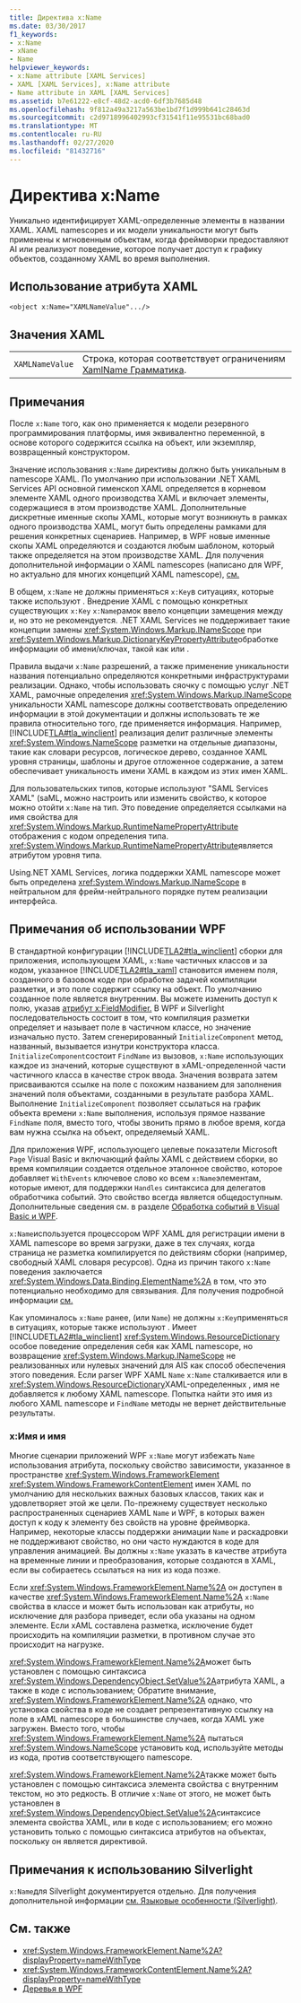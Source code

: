 ```yaml
---
title: Директива x:Name
ms.date: 03/30/2017
f1_keywords:
- x:Name
- xName
- Name
helpviewer_keywords:
- x:Name attribute [XAML Services]
- XAML [XAML Services], x:Name attribute
- Name attribute in XAML [XAML Services]
ms.assetid: b7e61222-e8cf-48d2-acd0-6df3b7685d48
ms.openlocfilehash: 9f812a49a3217a563be1bd7f1d999b641c28463d
ms.sourcegitcommit: c2d9718996402993cf31541f11e95531bc68bad0
ms.translationtype: MT
ms.contentlocale: ru-RU
ms.lasthandoff: 02/27/2020
ms.locfileid: "81432716"
---
```

# <a name="xname-directive"></a>Директива x:Name

Уникально идентифицирует XAML-определенные элементы в названии XAML. XAML namescopes и их модели уникальности могут быть применены к мгновенным объектам, когда фреймворки предоставляют AI или реализуют поведение, которое получает доступ к графику объектов, созданному XAML во время выполнения.

## <a name="xaml-attribute-usage"></a>Использование атрибута XAML

```xaml
<object x:Name="XAMLNameValue".../>
```

## <a name="xaml-values"></a>Значения XAML

|||
|-|-|
|`XAMLNameValue`|Строка, которая соответствует ограничениям [XamlName Грамматика](xamlname-grammar.md).|

## <a name="remarks"></a>Примечания

После `x:Name` того, как оно применяется к модели резервного программирования платформы, имя эквивалентно переменной, в основе которого содержится ссылка на объект, или экземпляр, возвращенный конструктором.

Значение использования `x:Name` директивы должно быть уникальным в namescope XAML. По умолчанию при использовании .NET XAML Services API основной гименскоп XAML определяется в корневом элементе XAML одного производства XAML и включает элементы, содержащиеся в этом производстве XAML. Дополнительные дискретные именные скопы XAML, которые могут возникнуть в рамках одного производства XAML, могут быть определены рамками для решения конкретных сценариев. Например, в WPF новые именные скопы XAML определяются и создаются любым шаблоном, который также определяется на этом производстве XAML. Для получения дополнительной информации о XAML namescopes (написано для WPF, но актуально для многих концепций XAML namescope), [см.](../../framework/wpf/advanced/wpf-xaml-namescopes.md)

В общем, `x:Name` не должны применяться `x:Key`в ситуациях, которые также используют . Внедрение XAML с помощью конкретных существующих `x:Key` `x:Name`рамок ввело концепции замещения между и, но это не рекомендуется. .NET XAML Services не поддерживает такие концепции замены <xref:System.Windows.Markup.INameScope> при <xref:System.Windows.Markup.DictionaryKeyPropertyAttribute>обработке информации об имени/ключах, такой как или .

Правила выдачи `x:Name` разрешений, а также применение уникальности названия потенциально определяются конкретными инфраструктурами реализации. Однако, чтобы использовать сяочку с помощью услуг .NET XAML, рамочные определения <xref:System.Windows.Markup.INameScope> уникальности XAML namescope должны соответствовать определению информации в этой документации и должны использовать те же правила относительно того, где применяется информация. Например, [!INCLUDE[TLA#tla_winclient](../../../includes/tlasharptla-winclient-md.md)] реализация делит различные элементы <xref:System.Windows.NameScope> разметки на отдельные диапазоны, такие как словари ресурсов, логическое дерево, созданное XAML уровня страницы, шаблоны и другое отложенное содержание, а затем обеспечивает уникальность имени XAML в каждом из этих имен XAML.

Для пользовательских типов, которые используют "SAML Services XAML" (saML, можно настроить или изменить свойство, к которое можно отойти `x:Name` на тип. Это поведение определяется ссылками на имя свойства для <xref:System.Windows.Markup.RuntimeNamePropertyAttribute> отображения с кодом определения типа.  <xref:System.Windows.Markup.RuntimeNamePropertyAttribute>является атрибутом уровня типа.

Using.NET XAML Services, логика поддержки XAML namescope может быть определена <xref:System.Windows.Markup.INameScope> в нейтральном для фрейм-нейтрального порядке путем реализации интерфейса.

## <a name="wpf-usage-notes"></a>Примечания об использовании WPF

В стандартной конфигурации [!INCLUDE[TLA2#tla_winclient](../../../includes/tla2sharptla-winclient-md.md)] сборки для приложения, использующем XAML, `x:Name` частичных классов и за кодом, указанное [!INCLUDE[TLA2#tla_xaml](../../../includes/tla2sharptla-xaml-md.md)] становится именем поля, созданного в базовом коде при обработке задачей компиляции разметки, и это поле содержит ссылку на объект. По умолчанию созданное поле является внутренним. Вы можете изменить доступ к полю, указав [атрибут x:FieldModifier.](xfieldmodifier-directive.md) В WPF и Silverlight последовательность состоит в том, что компиляция разметки определяет и называет поле в частичном классе, но значение изначально пусто. Затем сгенерированный `InitializeComponent` метод, названный, вызывается изнутри конструктора класса. `InitializeComponent`состоит `FindName` из вызовов, `x:Name` использующих каждое из значений, которые существуют в xAML-определенной части частичного класса в качестве строк ввода. Значения возврата затем присваиваются ссылке на поле с похожим названием для заполнения значений поля объектами, созданными в результате разбора XAML. Выполнение `InitializeComponent` позволяет ссылаться на график объекта времени `x:Name` выполнения, используя прямое название `FindName` поля, вместо того, чтобы звонить прямо в любое время, когда вам нужна ссылка на объект, определяемый XAML.

Для приложения WPF, использующего целевые показатели Microsoft `Page` Visual Basic и включающий файлы XAML с действием сборки, во время компиляции создается отдельное эталонное свойство, которое добавляет `WithEvents` ключевое слово ко всем `x:Name`элементам, которые имеют, для поддержки `Handles` синтаксиса для делегатов обработчика событий. Это свойство всегда является общедоступным. Дополнительные сведения см. в разделе [Обработка событий в Visual Basic и WPF](../../framework/wpf/advanced/visual-basic-and-wpf-event-handling.md).

`x:Name`используется процессором WPF XAML для регистрации имени в XAML namescope во время загрузки, даже в тех случаях, когда страница не разметка компилируется по действиям сборки (например, свободный XAML словаря ресурсов). Одна из причин такого `x:Name` поведения заключается <xref:System.Windows.Data.Binding.ElementName%2A> в том, что это потенциально необходимо для связывания. Для получения подробной информации [см.](../data/data-binding-overview.md)

Как упоминалось `x:Name` ранее, (или `Name`) не должны `x:Key`применяться в ситуациях, которые также используют . Имеет [!INCLUDE[TLA2#tla_winclient](../../../includes/tla2sharptla-winclient-md.md)] <xref:System.Windows.ResourceDictionary> особое поведение определения себя как XAML namescope, но возвращение <xref:System.Windows.Markup.INameScope> не реализованных или нулевых значений для AIS как способ обеспечения этого поведения. Если parser WPF XAML `Name` `x:Name` сталкивается или в <xref:System.Windows.ResourceDictionary>XAML-определенных , имя не добавляется к любому XAML namescope. Попытка найти это имя из любого XAML namescope и `FindName` методы не вернет действительные результаты.

### <a name="xname-and-name"></a>x:Имя и имя

Многие сценарии приложений WPF `x:Name` могут избежать `Name` использования атрибута, поскольку свойство зависимости, указанное в пространстве <xref:System.Windows.FrameworkElement> <xref:System.Windows.FrameworkContentElement> имен XAML по умолчанию для нескольких важных базовых классов, таких как и удовлетворяет этой же цели. По-прежнему существует несколько распространенных сценариев XAML `Name` и WPF, в которых важен доступ к коду к элементу без свойств на уровне фреймворка. Например, некоторые классы поддержки анимации `Name` и раскадровки не поддерживают свойство, но они часто нуждаются в коде для управления анимацией. Вы должны `x:Name` указать в качестве атрибута на временные линии и преобразования, которые создаются в XAML, если вы собираетесь ссылаться на них из кода позже.

Если <xref:System.Windows.FrameworkElement.Name%2A> он доступен в качестве <xref:System.Windows.FrameworkElement.Name%2A> `x:Name` свойства в классе и может быть использован как атрибуты, но исключение для разбора приведет, если оба указаны на одном элементе. Если xAML составлена разметка, исключение будет происходить на компиляции разметки, в противном случае это происходит на нагрузке.

<xref:System.Windows.FrameworkElement.Name%2A>может быть установлен с помощью синтаксиса <xref:System.Windows.DependencyObject.SetValue%2A>атрибута XAML, а также в коде с использованием; Обратите внимание, <xref:System.Windows.FrameworkElement.Name%2A> однако, что установка свойства в коде не создает репрезентативную ссылку на поле в xAML namescope в большинстве случаев, когда XAML уже загружен. Вместо того, чтобы <xref:System.Windows.FrameworkElement.Name%2A> пытаться <xref:System.Windows.NameScope> установить код, используйте методы из кода, против соответствующего namescope.

<xref:System.Windows.FrameworkElement.Name%2A>также может быть установлен с помощью синтаксиса элемента свойства с внутренним текстом, но это редкость. В отличие `x:Name` от этого, не может быть установлен в <xref:System.Windows.DependencyObject.SetValue%2A>синтаксисе элемента свойства XAML, или в коде с использованием; его можно установить только с помощью синтаксиса атрибутов на объектах, поскольку он является директивой.

## <a name="silverlight-usage-notes"></a>Примечания к использованию Silverlight

`x:Name`для Silverlight документируется отдельно. Для получения дополнительной информации [см. Языковые особенности (Silverlight)](https://docs.microsoft.com/previous-versions/windows/silverlight/dotnet-windows-silverlight/cc188995(v=vs.95)).

## <a name="see-also"></a>См. также

- <xref:System.Windows.FrameworkElement.Name%2A?displayProperty=nameWithType>
- <xref:System.Windows.FrameworkContentElement.Name%2A?displayProperty=nameWithType>
- [Деревья в WPF](../../framework/wpf/advanced/trees-in-wpf.md)
